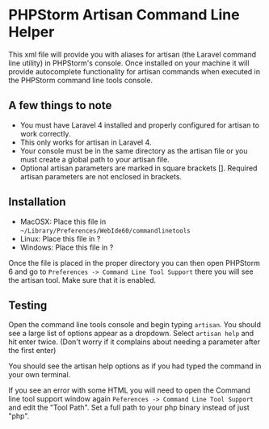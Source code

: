 PHPStorm Artisan Command Line Helper
====================================

This xml file will provide you with aliases for artisan (the Laravel command line utility) in PHPStorm's console. Once installed on your machine it will provide autocomplete functionality for artisan commands when executed in the PHPStorm command line tools console.

A few things to note
--------------------

- You must have Laravel 4 installed and properly configured for artisan to work correctly.
- This only works for artisan in Laravel 4.
- Your console must be in the same directory as the artisan file or you must create a global path to your artisan file.
- Optional artisan parameters are marked in square brackets []. Required artisan parameters are not enclosed in brackets.

Installation
------------

- MacOSX: Place this file in ```~/Library/Preferences/WebIde60/commandlinetools``` 
- Linux: Place this file in ?
- Windows: Place this file in ?

Once the file is placed in the proper directory you can then open PHPStorm 6 and go to ```Preferences -> Command Line Tool Support``` there you will see the artisan tool. Make sure that it is enabled.

Testing
-------

Open the command line tools console and begin typing ```artisan```.
You should see a large list of options appear as a dropdown.
Select ```artisan help``` and hit enter twice. (Don't worry if it complains about needing a parameter after the first enter)

You should see the artisan help options as if you had typed the command in your own terminal.

If you see an error with some HTML you will need to open the Command line tool support window again ```Peferences -> Command Line Tool Support``` and edit the "Tool Path". Set a full path to your php binary instead of just "php". 
